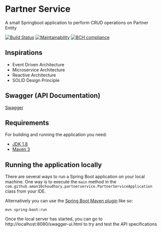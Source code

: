 # Partner Service
A small Springboot application to perform CRUD operations on Partner Entity

[![Build Status](https://travis-ci.org/aman10choudhary/partner-service.svg?branch=master)](https://travis-ci.org/aman10choudhary/partner-service)
[![Maintainability](https://api.codeclimate.com/v1/badges/bb01596e90a621268916/maintainability)](https://codeclimate.com/github/aman10choudhary/partner-service/maintainability)
[![BCH compliance](https://bettercodehub.com/edge/badge/aman10choudhary/partner-service?branch=master)](https://bettercodehub.com/)

## Inspirations
* Event Driven Architecture
* Microservice Architecture
* Reactive Architecture
* SOLID Design Principle

## Swagger (API Documentation)
[Swagger](https://b2boost-partner-service.herokuapp.com/swagger-ui.html)

## Requirements

For building and running the application you need:

- [JDK 1.8](http://www.oracle.com/technetwork/java/javase/downloads/jdk8-downloads-2133151.html)
- [Maven 3](https://maven.apache.org)

## Running the application locally

There are several ways to run a Spring Boot application on your local machine. One way is to execute the `main` method in the `com.github.aman10choudhary.partnerservice.PartnerServiceApplication` class from your IDE.

Alternatively you can use the [Spring Boot Maven plugin](https://docs.spring.io/spring-boot/docs/current/reference/html/build-tool-plugins-maven-plugin.html) like so:

```shell
mvn spring-boot:run
```
Once the local server has started, you can go to http://localhost:8080/swagger-ui.html to try and test the API specifications
